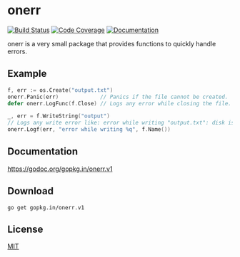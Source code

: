 # onerr
[![Build Status](https://travis-ci.org/go-onerr/onerr.svg?branch=v1)](https://travis-ci.org/go-onerr/onerr)
[![Code Coverage](http://gocover.io/_badge/gopkg.in/onerr.v1)](http://gocover.io/gopkg.in/onerr.v1)
[![Documentation](https://godoc.org/gopkg.in/onerr.v1?status.svg)](https://godoc.org/gopkg.in/onerr.v1)

onerr is a very small package that provides functions to quickly handle errors.


## Example

```go
f, err := os.Create("output.txt")
onerr.Panic(err)             // Panics if the file cannot be created.
defer onerr.LogFunc(f.Close) // Logs any error while closing the file.

_, err = f.WriteString("output")
// Logs any write error like: error while writing "output.txt": disk is full
onerr.Logf(err, "error while writing %q", f.Name())
```


## Documentation

https://godoc.org/gopkg.in/onerr.v1


## Download

    go get gopkg.in/onerr.v1


## License

[MIT](LICENSE)
